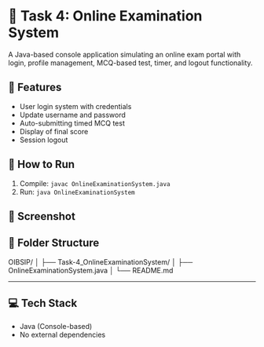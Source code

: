 # 🔹 Task 4: Online Examination System

A Java-based console application simulating an online exam portal with login, profile management, MCQ-based test, timer, and logout functionality.

## 🔧 Features

- User login system with credentials
- Update username and password
- Auto-submitting timed MCQ test
- Display of final score
- Session logout

## 🚀 How to Run

1. Compile: `javac OnlineExaminationSystem.java`
2. Run: `java OnlineExaminationSystem`

## 📸 Screenshot 

## 📁 Folder Structure

OIBSIP/
│
├── Task-4_OnlineExaminationSystem/
│ ├── OnlineExaminationSystem.java
│ └── README.md

---

## 💻 Tech Stack

- Java (Console-based)
- No external dependencies